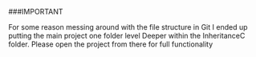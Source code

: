 ###IMPORTANT

For some reason messing around with the file structure in Git I ended up putting the main project
one folder level Deeper within the InheritanceC folder. Please open the project from there for full functionality
